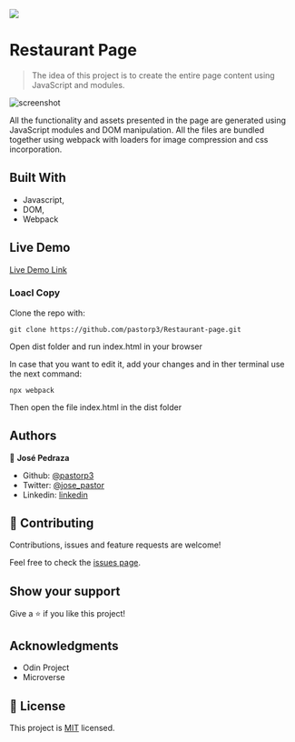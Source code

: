 ![](https://img.shields.io/badge/Microverse-blueviolet)

# Restaurant Page

> The idea of this project is to create the entire page content using JavaScript and modules.

![screenshot](https://www.eluniversal.com.mx/sites/default/files/2019/02/11/tacos.jpg)

All the functionality and assets presented in the page are generated using JavaScript modules and DOM manipulation. All the files are bundled together using webpack with loaders for image compression and css incorporation.

## Built With

- Javascript,
- DOM,
- Webpack

## Live Demo

[Live Demo Link](https://raw.githack.com/pastorp3/Restaurant-page/feature/dist/index.html)


### Loacl Copy

Clone the repo with:

``
git clone https://github.com/pastorp3/Restaurant-page.git
``

Open dist folder and run index.html in your browser

In case that you want to edit it, add your changes and  in ther terminal use the next command:


``
npx webpack
``

Then open the file index.html in the dist folder

## Authors

👤 **José Pedraza**

- Github: [@pastorp3](https://github.com/pastorp3)
- Twitter: [@jose_pastor](https://twitter.com/jose_pastorp3 )
- Linkedin: [linkedin](https://www.linkedin.com/in/jos%C3%A9-pedraza-acevedo-ab700a1a9/)


## 🤝 Contributing

Contributions, issues and feature requests are welcome!

Feel free to check the [issues page](issues/).

## Show your support

Give a ⭐️ if you like this project!

## Acknowledgments

- Odin Project
- Microverse

## 📝 License

This project is [MIT](https://opensource.org/licenses/MIT) licensed.
